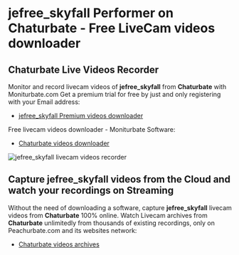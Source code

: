 # jefree_skyfall Performer on Chaturbate - Free LiveCam videos downloader

## Chaturbate Live Videos Recorder

Monitor and record livecam videos of **jefree_skyfall** from **Chaturbate** with Moniturbate.com
Get a premium trial for free by just and only registering with your Email address:
* [jefree_skyfall Premium videos downloader](https://moniturbate.com/request-demo-licence-key.html)

Free livecam videos downloader - Moniturbate Software:
* [Chaturbate videos downloader](https://moniturbate.com/moniturbate-download-software.html)

![jefree_skyfall livecam videos recorder](https://peachurnet.com/templates/moniturbate-software.png)


## Capture jefree_skyfall videos from the Cloud and watch your recordings on Streaming

Without the need of downloading a software, capture **jefree_skyfall** livecam videos from **Chaturbate** 100% online.
Watch Livecam archives from **Chaturbate** unlimitedly from thousands of existing recordings, only on Peachurbate.com and its websites network:
* [Chaturbate videos archives](https://peachurnet.com/)